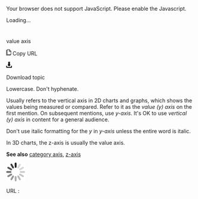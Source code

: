 Your browser does not support JavaScript. Please enable the Javascript.

Loading...

# 

value axis

![Copy URL](value-axis_files/Copy.png)
Copy URL

![Download](value-axis_files/Download.png)

Download topic

Lowercase. Don't hyphenate.

Usually
refers to the vertical axis in 2D charts and graphs, which shows
the values being measured or compared. Refer to it as the *value (y) axis* on the first mention. On subsequent mentions, use *y-axis*. It's OK to use *vertical (y) axis* in content for a general audience.

Don't use italic formatting for the *y* in *y-axis* unless the entire word is italic.

In 3D charts, the z-axis is usually the value axis. 

**See also** [category axis](https://worldready.cloudapp.net/Styleguide/Read?id=2700&topicid=33517), [z-axis](https://worldready.cloudapp.net/Styleguide/Read?id=2700&topicid=28863)

![In progress](value-axis_files/activity-large.gif)

URL :
